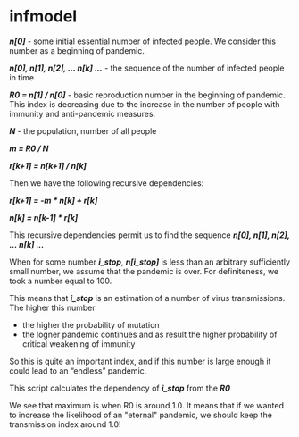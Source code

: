 # infmodel

___n[0]___ - some initial essential number of infected people. We consider this number as a beginning of pandemic.

___n[0], n[1], n[2], ... n[k] ...___ - the sequence of the number of infected people in time 

___R0 = n[1] / n[0]___ - basic reproduction number in the beginning of pandemic. This index is decreasing due to the increase in the number of people with immunity and anti-pandemic measures.

___N___ - the population, number of all people

___m = R0 / N___

___r[k+1] = n[k+1] / n[k]___

Then we have the following recursive dependencies: 

___r[k+1] = -m * n[k] + r[k]___

___n[k] = n[k-1] * r[k]___

This recursive dependencies permit us to find the sequence ___n[0], n[1], n[2], ... n[k] ...___

When for some number ___i_stop___, ___n[i_stop]___ is less than an arbitrary sufficiently small number, we assume that the pandemic is over. For definiteness, we took a number equal to 100.

This means that ___i_stop___ is an estimation of a number of virus transmissions. The higher this number 

- the higher the probability of mutation
- the logner pandemic continues and as result the higher probability of critical weakening of immunity 

So this is quite an important index, and if this number is large enough it could lead to an “endless” pandemic.

This script calculates the dependency of ___i_stop___ from the ___R0___

We see that maximum is when R0 is around 1.0. It means that if we wanted to increase the likelihood of an "eternal" pandemic, we should keep the transmission index around 1.0!
